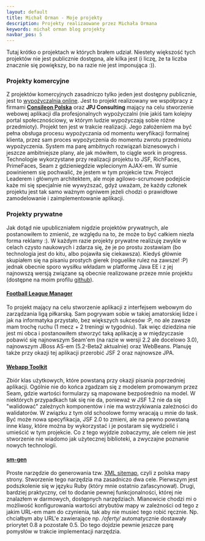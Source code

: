 ```yaml
---
layout: default
title: Michał Orman - Moje projekty
description: Projekty realizaowane przez Michała Ormana
keywords: michał orman blog projekty
navbar_pos: 5
---
```

Tutaj krótko o projektach w których brałem udział. Niestety większość tych projektów nie jest publicznie dostępna, ale kilka jest (i liczę, że ta liczba znacznie się powiększy, bo na razie nie jest imponująca :)).

### Projekty komercyjne

Z projektów komercyjnych zasadniczo tylko jeden jest dostępny publicznie, jest to <a href="http://e-wypozyczanie.pl/">wypożyczalnia online</a>. Jest to projekt realizowany we współpracy z firmami <a href="http://consileon.pl/"><strong>Consileon Polska</strong></a> oraz <strong>JPJ Consulting</strong> mający na celu stworzenie webowej aplikacji dla profesjonalnych wypożyczalni (nie jakiś tam kolejny portal społecznościowy, w którym ludzie wypożyczają sobie różne przedmioty). Projekt ten jest w trakcie realizacji. Jego założeniem ma być pełna obsługa procesu wypożyczania od momentu weryfikacji formalnej klienta, przez sam proces wypożyczenia do momentu zwrotu przedmiotu wypożyczenia. System ma parę ambitnych rozwiązań biznesowych i jeszcze ambitniejsze plany, ale jak mówiłem, to ciągle work in progress. Technologie wykorzystane przy realizacji projektu to JSF, RichFaces, PrimeFaces, Seam z gdzieniegdzie wplecionym AJAX-em. W sumie powinienem się pochwalić, że jestem w tym projekcie tzw. Project Leaderem i głównym architektem, ale moje agilowo-scrumowe podejście każe mi się specjalnie nie wywyższać, gdyż uważam, że każdy członek projektu jest tak samo ważnym ogniwem jeżeli chodzi o prawidłowe zamodelowanie i zaimplementowanie aplikacji.

### Projekty prywatne

Jak dotąd nie upubliczniałem nigdzie projektów prywatnych, ale postanowiłem to zmienić, ze względu na to, że może to być całkiem niezła forma reklamy :). W każdym razie projekty prywatne realizuję zwykle w celach czysto naukowych i zdarza się, że je po prostu zostawiam (bo technologia jest do kitu, albo pojawiła się ciekawsza). Kiedyś głównie skupiałem się na pisaniu prostych gierek (roguelike rulez na zawsze! :P) jednak obecnie sporo wysiłku wkładam w platformę Java EE i z jej najnowszą wersją związane są obecnie realizowane przeze mnie projektu (dostępne na moim profilu <a href="http://github.com/michalorman">github</a>).

#### <a href="http://github.com/michalorman/football-league-manager">Football League Manager</a>

To projekt mający na celu stworzenie aplikacji z interfejsem webowym do zarządzania ligą piłkarską. Sam pogrywam sobie w takiej amatorskiej lidze i jak na informatyka przystało, bez większych sukcesów :P, no ale zawsze mam trochę ruchu (1 mecz + 2 treningi w tygodniu). Tak więc dziedzina nie jest mi obca i postanowiłem stworzyć taką aplikację a w międzyczasie pobawić się najnowszym Seam'em (na razie w wersji 2.2 ale docelowo 3.0), najnowszym JBoss AS-em (5.2-Beta2 aktualnie) oraz WebBeans. Planuję także przy okazji tej aplikacji przerobić JSF 2 oraz najnowsze JPA.

#### <a href="http://github.com/michalorman/webapp-toolkit">Webapp Toolkit</a>

Zbiór klas użytkowych, które powstaną przy okazji pisania poprzedniej aplikacji. Ogólnie nie do końca zgadzam się z modelem promowanym przez Seam, gdzie wartości formularzy są mapowane bezpośrednio na model. W niektórych przypadkach tak się nie da, ponieważ w JSF 1.2 nie da się "walidować" zależnych komponentów i nie ma wstrzykiwania zależności do walidatorów. W związku z tym old schoolowe formy wracają u mnie do łask. Być może nowa specyfikacja, JSF 2.0 to zmieni, ale na pewno powstaną inne klasy, które można by wykorzystać i je postaram się wydzielić i umieścić w tym projekcie. Co z tego wyjdzie zobaczymy, ale celem nie jest stworzenie nie wiadomo jak użytecznej biblioteki, a zwyczajne poznanie nowych technologii.

#### <a href="http://github.com/michalorman/sm-gen">sm-gen</a>

Proste narzędzie do generowania tzw. <a href="http://www.sitemaps.org/">XML sitemap</a>, czyli z polska mapy strony. Stworzenie tego narzędzia ma zasadniczo dwa cele. Pierwszym jest podszkolenie się w języku Ruby (który mnie ostatnio zafascynował). Drugi, bardziej praktyczny, cel to dodanie pewnej funkcjonalności, której nie znalazłem w darmowych, dostępnych narzędziach. Mianowicie chodzi mi o możliwość konfigurowania wartości atrybutów mapy w zależności od tego z jakim URL-em mam do czynienia, tak aby nie musieć tego robić ręcznie. Np. chciałbym aby URL'e zawierające np. */oferty/* automatycznie dostawały priorytet 0.8 a pozostałe 0.5. Do tego dojdzie pewnie jeszcze parę pomysłów w trakcie implementacji narzędzia.